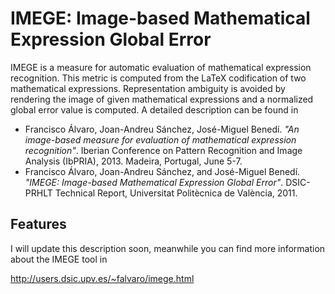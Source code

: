 IMEGE: Image-based Mathematical Expression Global Error
=======================================================
IMEGE is a measure for automatic evaluation of mathematical expression
recognition. This metric is computed from the LaTeX codification of
two mathematical expressions. Representation ambiguity is avoided by
rendering the image of given mathematical expressions and a normalized
global error value is computed. A detailed description can be found in

- Francisco Álvaro, Joan-Andreu Sánchez, José-Miguel Benedí. *"An
  image-based measure for evaluation of mathematical expression
  recognition"*. Iberian Conference on Pattern Recognition and Image
  Analysis (IbPRIA), 2013. Madeira, Portugal, June 5-7.
- Francisco Álvaro, Joan-Andreu Sánchez, and José-Miguel
  Benedí. *"IMEGE: Image-based Mathematical Expression Global
  Error"*. DSIC-PRHLT Technical Report, Universitat Politècnica de
  València, 2011.


Features
--------
I will update this description soon, meanwhile you can find more
information about the IMEGE tool in

http://users.dsic.upv.es/~falvaro/imege.html
